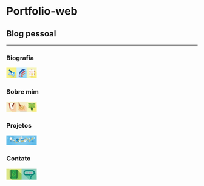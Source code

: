 # Portfolio-web
<h2>Blog pessoal</h2>
<hr>
<h3> Biografia </h3> 
<img src="imagens/imgbio/imgb1.png" width="80px">
<h3> Sobre mim </h3>
<img src="imagens/imgbio/imgb2.png" width="80px">
<h3> Projetos </h3>
<img src="imagens/imgbio/imgb0.png" width="80px">
<h3>Contato</h3>
<img src="imagens/imgbio/imgb3.png" width="80px">

